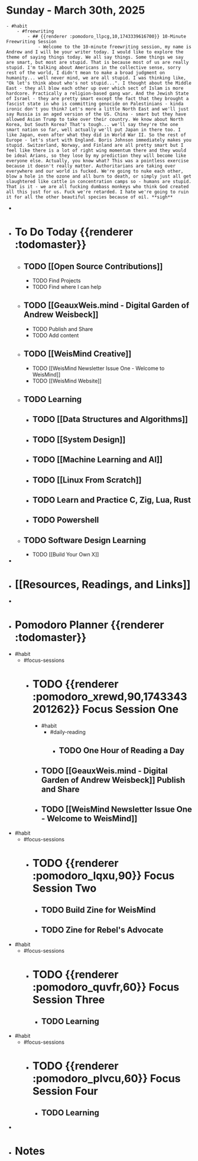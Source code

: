 # Sunday - March 30th, 2025
	- #habit
		- #freewriting
			- ## {{renderer :pomodoro_llpcg,10,1743339616700}} 10-Minute Freewriting Session
				- Welcome to the 10-minute freewriting session, my name is Andrew and I will be your writer today. I would like to explore the theme of saying things today. We all say things. Some things we say are smart, but most are stupid. That is because most of us are really stupid. I'm talking about Americans in the collective sense, sorry rest of the world, I didn't mean to make a broad judgment on humanity... well never mind, we are all stupid. I was thinking like, "Ok let's think about who's not stupid...". I thought about the Middle East - they all blow each other up over which sect of Islam is more hardcore. Practically a religion-based gang war. And the Jewish State of Israel - they are pretty smart except the fact that they brought a fascist state in who is committing genocide on Palestinians - kinda ironic don't you think? Let's more a little North East and we'll just say Russia is an aged version of the US. China - smart but they have allowed Asian Trump to take over their country. We know about North Korea, but South Korea? That's tough... we'll say they're the one smart nation so far, well actually we'll put Japan in there too. I like Japan, even after what they did in World War II. So the rest of Europe - let's start with England. Boris Johnson immediately makes you stupid. Switzerland, Norway, and Finland are all pretty smart but I feel like there is a lot of right wing momentum there and they would be ideal Arians, so they lose by my prediction they will become like everyone else. Actually, you know what? This was a pointless exercise because it doesn't really matter. Authoritarians are taking over everywhere and our world is fucked. We're going to nuke each other, blow a hole in the ozone and all burn to death, or simply just all get slaughtered like cattle in concentration camps so - humans are stupid. That is it - we are all fucking dumbass monkeys who think God created all this just for us. Fuck we're retarded. I hate we're going to ruin it for all the other beautiful species because of oil. **sigh**
-
- # To Do Today {{renderer :todomaster}}
	- ## TODO [[Open Source Contributions]]
		- TODO Find Projects
		- TODO Find where I can help
	- ## TODO [[GeauxWeis.mind - Digital Garden of Andrew Weisbeck]]
		- TODO Publish and Share
		- TODO Add content
	- ## TODO [[WeisMind Creative]]
		- TODO [[WeisMind Newsletter Issue One - Welcome to WeisMind]]
		- TODO [[WeisMind Website]]
	- ## TODO Learning
		- ## TODO [[Data Structures and Algorithms]]
		- ## TODO [[System Design]]
		- ## TODO [[Machine Learning and AI]]
		- ## TODO [[Linux From Scratch]]
		- ## TODO Learn and Practice C, Zig, Lua, Rust
		- ## TODO Powershell
	- ## TODO Software Design Learning
		- TODO [[Build Your Own X]]
-
- # [[Resources, Readings, and Links]]
-
- # Pomodoro Planner {{renderer :todomaster}}
- #habit
	- #focus-sessions
		- # TODO {{renderer :pomodoro_xrewd,90,1743343201262}} Focus Session One
			- #habit
				- #daily-reading
					- ## TODO One Hour of Reading a Day
			- ## TODO [[GeauxWeis.mind - Digital Garden of Andrew Weisbeck]] Publish and Share
			- ## TODO [[WeisMind Newsletter Issue One - Welcome to WeisMind]]
- #habit
	- #focus-sessions
		- # TODO {{renderer :pomodoro_lqxu,90}} Focus Session Two
			- ## TODO Build Zine for WeisMind
			- ## TODO Zine for Rebel's Advocate
- #habit
	- #focus-sessions
		- # TODO {{renderer :pomodoro_quvfr,60}} Focus Session Three
			- ## TODO Learning
- #habit
	- #focus-sessions
		- # TODO {{renderer :pomodoro_plvcu,60}} Focus Session Four
			- ## TODO Learning
-
- # Notes